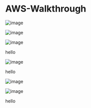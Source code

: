# AWS-Walkthrough



![image](https://user-images.githubusercontent.com/83683396/117091494-ae4c7a00-ad18-11eb-9c41-5daaeb4c372d.png)

![image](https://user-images.githubusercontent.com/83683396/117091494-ae4c7a00-ad18-11eb-9c41-5daaeb4c372d.png)

![image](https://user-images.githubusercontent.com/83683396/117091494-ae4c7a00-ad18-11eb-9c41-5daaeb4c372d.png)



hello

![image](https://user-images.githubusercontent.com/83683396/117091494-ae4c7a00-ad18-11eb-9c41-5daaeb4c372d.png)

hello


![image](https://user-images.githubusercontent.com/83683396/117091494-ae4c7a00-ad18-11eb-9c41-5daaeb4c372d.png)

![image](https://user-images.githubusercontent.com/83683396/117092762-67f91a00-ad1c-11eb-9154-35e36500fde5.png)




hello
